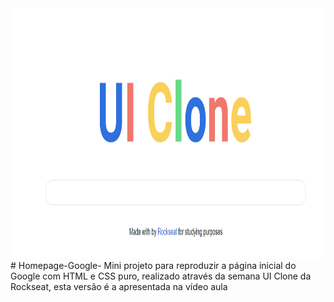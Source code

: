 <img src="https://github.com/gabriel-elesbao/Homepage-Google-/blob/main/HomePage.PNG" height="400" width="800" />
# Homepage-Google-
Mini projeto para reproduzir a página inicial do Google com HTML e CSS puro, realizado através da semana UI Clone da Rockseat, esta versão é a apresentada na vídeo aula
